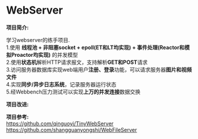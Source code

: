 

WebServer
==============
**项目简介:**  

学习webserver的练手项目.  
1.使用 **线程池 + 非阻塞socket + epoll(ET和LT均实现) + 事件处理(Reactor和模拟Proactor均实现)** 的并发模型  
2.使用**状态机**解析HTTP请求报文，支持解析**GET和POST**请求  
3.访问服务器数据库实现web端用户**注册、登录**功能，可以请求服务器**图片和视频文件**  
4.实现**同步/异步日志系统**，记录服务器运行状态  
5.经Webbench压力测试可以实现**上万的并发连接**数据交换

**项目改进:**  


**项目参考:**  
https://github.com/qinguoyi/TinyWebServer  
https://github.com/shangguanyongshi/WebFileServer






